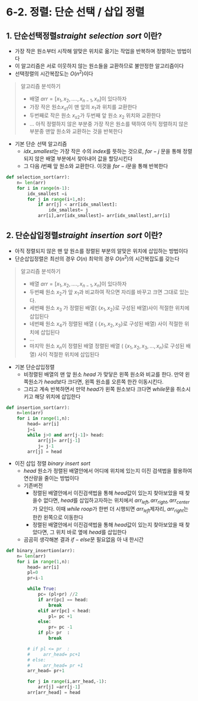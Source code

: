 # 6-2. 정렬: 단순 선택 / 삽입 정렬

## 1. 단순선택정렬$straight\,\,selection\,\,sort$ 이란?

- 가장 작은 원소부터 시작해 알맞은 위치로 옮기는 작업을 반복하며 정렬하는 방법이다
- 이 알고리즘은 서로 이웃하지 않는 원소들을 교환하므로 불안정한 알고리즘이다
- 선택정렬의 시간복잡도는 $O(n^2)$이다

> 알고리즘 분석하기
> 
> - 배열 $arr=[x_1,x_2,....,x_{n-1},x_n]$이 있다하자
> - 가장 작은 원소$x_{s1}$이 맨 앞의 $x_1$과 위치를 교환한다
> - 두번째로 작은 원소 $x_{s2}$가 두번째 앞 원소 $x_2$ 위치와 교환한다
> - … 아직 정렬하지 않은 부분중 가장 작은 원소를 택하여 아직 정렬하지 않은 부분중 맨앞 원소와 교환하는 것을 반복한다
- 기본 단순 선택 알고리즘
    - $idx\_smallest$는 가장 작은 수의 $index$를 뜻하는 것으로, $for-j$ 문을 통해 정렬되지 않은 배열 부분에서 찾아내어 값을 할당시킨다
    - 그 다음 $i$번째 앞 원소와 교환한다. 이것을 $for-i$문을 통해 반복한다

```python
def selection_sort(arr):
    n= len(arr)
    for i in range(n-1):
        idx_smallest =i
        for j in range(i+1,n):
            if arr[j] < arr[idx_smallest]:
                idx_smallest= j
            arr[i],arr[idx_smallest]= arr[idx_smallest],arr[i]
```

## 2. 단순삽입정렬$straight\,\,insertion\,\,sort$ 이란?

- 아직 정렬되지 않은 맨 앞 원소를 정렬된 부분의 알맞은 위치에 삽입하는 방법이다
- 단순삽입정렬은 최선의 경우 $O(n)$ 최악의 경우 $O(n^2)$의 시간복잡도를 갖는다

> 알고리즘 분석하기
> 
> - 배열 $arr=[x_1,x_2,....,x_{n-1},x_n]$이 있다하자
> - 두번째 원소 $x_2$가 앞 $x_1$과 비교하여 작으면 자리를 바꾸고 크면 그대로 있는다.
> - 세번째 원소 $x_3$ 가 정렬된 배열( $\{x_1,x_2\}$로 구성된 배열)사이 적절한 위치에 삽입된다
> - 네번째 원소 $x_4$가 정렬된 배열 ( $\{x_1,x_2,x_3\}$로 구성된 배열) 사이 적절한 위치에 삽입된다
> - …
> - 마지막 원소 $x_n$이 정렬된 배열  정렬된 배열 ( $\{x_1,x_2,x_3,...,x_n\}$로 구성된 배열) 사이 적절한 위치에 삽입된다
- 기본 단순삽입정렬
    - 비정렬된 배열의 맨 앞 원소 $head$ 가 맞닿은 왼쪽 원소와 비교를 한다. 만약 왼쪽원소가 $head$보다 크다면, 왼쪽 원소를 오른쪽 한칸 이동시킨다.
    - 그리고 계속 반복하면서 만약 $head$가 왼쪽 원소보다 크다면  $while$문을 취소시키고 해당 위치에 삽입한다

```python
def insertion_sort(arr):
    n=len(arr)
    for i in range(1,n):
        head= arr[i]
        j=i
        while j>0 and arr[j-1]> head:
            arr[j]= arr[j-1]
            j= j-1
        arr[j] = head
```

- 이진 삽입 정렬 $binary\,\,insert\,\,sort$
    - $head$ 원소가 정렬된 배열안에서 어디에 위치에 있는지 이진 검색법을 활용하여 연산량을 줄이는 방법이다
    - 기존버전
        - 정렬된 배열안에서 이진검색법을 통해 $head$값이 있는지 찾아보았을 때 찾을수 없다면,  $head$를 삽입하고자하는 위치에서 $arr_{left},arr_{right},arr_{center}$가 모인다. 이때 $while$ $roop$가 한번 더 시행되면 $arr_{left}$제자리, $arr_{right}$는 한칸 왼쪽으로 이동한다
        - 정렬된 배열안에서 이진검색법을 통해 $head$값이 있는지 찾아보았을 때 찾았다면, 그 위치 바로 옆에 $head$를 삽입한다
    - 곰곰히 생각해본 결과 $if-else$문 필요없음 아 내 한시간

```python
def binary_insertion(arr):
    n= len(arr)
    for i in range(1,n):
        head= arr[i]
        pl=0
        pr=i-1

        while True:
            pc= (pl+pr) //2
            if arr[pc] == head:
                break
            elif arr[pc] < head:
                pl= pc +1
            else:
                pr= pc -1
            if pl> pr  :
                break

        # if pl <= pr  :
        #     arr_head= pc+1
        # else:
        #     arr_head= pr +1
        arr_head= pr+1

        for j in range(i,arr_head,-1):
            arr[j] =arr[j-1]
        arr[arr_head] = head
```